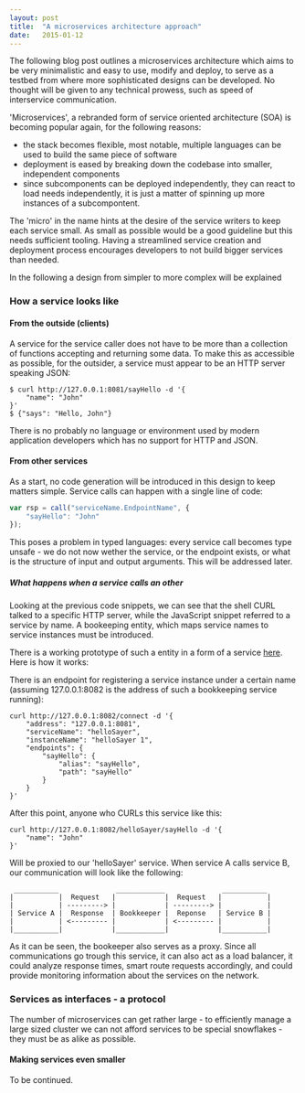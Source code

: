 ```yaml
---
layout: post
title:  "A microservices architecture approach"
date:   2015-01-12
---
```


The following blog post outlines a microservices architecture which aims to be very minimalistic and easy to use, modify and deploy, to serve as a testbed from where more sophisticated designs can be developed. No thought will be given to any technical prowess, such as speed of interservice communication.

'Microservices', a rebranded form of service oriented architecture (SOA) is becoming popular again, for the following reasons:
- the stack becomes flexible, most notable, multiple languages can be used to build the same piece of software
- deployment is eased by breaking down the codebase into smaller, independent components
- since subcomponents can be deployed independently, they can react to load needs independently, it is just a matter of spinning up more instances of a subcompontent.

The 'micro' in the name hints at the desire of the service writers to keep each service small. As small as possible would be a good guideline but this needs sufficient tooling. Having a streamlined service creation and deployment process encourages developers to not build bigger services than needed.

In the following a design from simpler to more complex will be explained

### How a service looks like

#### From the outside (clients)

A service for the service caller does not have to be more than a collection of functions accepting and returning some data. To make this as accessible as possible, for the outsider, a service must appear to be an HTTP server speaking JSON:

```shell
$ curl http://127.0.0.1:8081/sayHello -d '{
    "name": "John"
}'
$ {"says": "Hello, John"}
```

There is no probably no language or environment used by modern application developers which has no support for HTTP and JSON.

#### From other services

As a start, no code generation will be introduced in this design to keep matters simple.
Service calls can happen with a single line of code:

```js
var rsp = call("serviceName.EndpointName", {
    "sayHello": "John"
});
``` 

This poses a problem in typed languages: every service call becomes type unsafe - we do not now wether the service, or the endpoint exists, or what is the structure of input and output arguments. This will be addressed later.

##### What happens when a service calls an other

Looking at the previous code snippets, we can see that the shell CURL talked to a specific HTTP server, while the JavaScript snippet referred to a service by name. A bookeeping entity, which maps service names to service instances must be introduced.

There is a working prototype of such a entity in a form of a service [here](github.com/crufter/orc).
Here is how it works:

There is an endpoint for registering a service instance under a certain name (assuming 127.0.0.1:8082 is the address of such a bookkeeping service running):

```shell
curl http://127.0.0.1:8082/connect -d '{
    "address": "127.0.0.1:8081",
    "serviceName": "helloSayer",
    "instanceName": "helloSayer 1",
    "endpoints": {
        "sayHello": {
            "alias": "sayHello",
            "path": "sayHello"
        }
    }
}'
```

After this point, anyone who CURLs this service like this:

```
curl http://127.0.0.1:8082/helloSayer/sayHello -d '{
    "name": "John"
}'
```

Will be proxied to our 'helloSayer' service. When service A calls service B, our communication will look like the following:

```
 ___________              ____________              ___________
|           |  Request   |            |  Request   |           |
|           | ---------> |            | ---------> |           |
| Service A |  Response  | Bookkeeper |  Reponse   | Service B |
|           | <--------- |            | <--------- |           |
|___________|            |____________|            |___________|
```

As it can be seen, the bookeeper also serves as a proxy. Since all communications go trough this service, it can also act as a load balancer, it could analyze response times, smart route requests accordingly, and could provide monitoring information about the services on the network.


### Services as interfaces - a protocol

The number of microservices can get rather large - to efficiently manage a large sized cluster we can not afford services to be special snowflakes - they must be as alike as possible. 

#### Making services even smaller

To be continued.